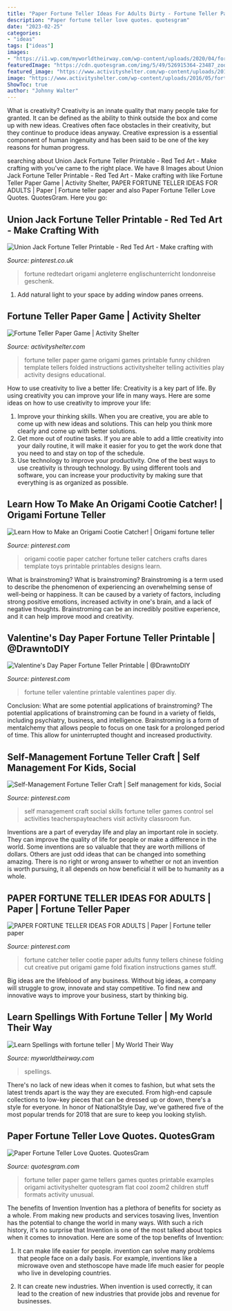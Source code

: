 ```yaml
---
title: "Paper Fortune Teller Ideas For Adults Dirty - Fortune Teller Paper Game"
description: "Paper fortune teller love quotes. quotesgram"
date: "2023-02-25"
categories:
- "ideas"
tags: ["ideas"]
images:
- "https://i1.wp.com/myworldtheirway.com/wp-content/uploads/2020/04/fortune-teller-spelling-Blog-Title.jpg?resize=560%2C315"
featuredImage: "https://cdn.quotesgram.com/img/5/49/526915364-23487_zoom2.jpg"
featured_image: "https://www.activityshelter.com/wp-content/uploads/2016/05/fortune-teller-paper-game-2016.jpg"
image: "https://www.activityshelter.com/wp-content/uploads/2016/05/fortune-teller-paper-game-2016.jpg"
ShowToc: true
author: "Johnny Walter"
---
```



What is creativity?
Creativity is an innate quality that many people take for granted. It can be defined as the ability to think outside the box and come up with new ideas. Creatives often face obstacles in their creativity, but they continue to produce ideas anyway. Creative expression is a essential component of human ingenuity and has been said to be one of the key reasons for human progress.

	

		
searching about Union Jack Fortune Teller Printable - Red Ted Art - Make crafting with you've came to the right place. We have 8 Images about Union Jack Fortune Teller Printable - Red Ted Art - Make crafting with like Fortune Teller Paper Game | Activity Shelter, PAPER FORTUNE TELLER IDEAS FOR ADULTS | Paper | Fortune teller paper and also Paper Fortune Teller Love Quotes. QuotesGram. Here you go:
		
    
## Union Jack Fortune Teller Printable - Red Ted Art - Make Crafting With

<img loading=lazy src="https://i.pinimg.com/originals/af/8d/11/af8d114621153daa5f141d20691ac1ae.jpg" onerror="this.onerror=null;this.src='https://tse4.mm.bing.net/th?id=OIP.0BrmFV2cC3OGaB8Kp3tr1QHaLH&amp;pid=15.1';" alt="Union Jack Fortune Teller Printable - Red Ted Art - Make crafting with">

_Source: pinterest.co.uk_

>fortune redtedart origami angleterre englischunterricht londonreise geschenk. 

	

1. Add natural light to your space by adding window panes orreens.

    
## Fortune Teller Paper Game | Activity Shelter

<img loading=lazy src="https://www.activityshelter.com/wp-content/uploads/2016/05/fortune-teller-paper-game-2016.jpg" onerror="this.onerror=null;this.src='https://tse1.mm.bing.net/th?id=OIP.rYjvbyeBYB9TTtKpiTUyOQHaHa&amp;pid=15.1';" alt="Fortune Teller Paper Game | Activity Shelter">

_Source: activityshelter.com_

>fortune teller paper game origami games printable funny children template tellers folded instructions activityshelter telling activities play activity designs educational. 

	

How to use creativity to live a better life:
Creativity is a key part of life. By using creativity you can improve your life in many ways. Here are some ideas on how to use creativity to improve your life: 
1. Improve your thinking skills. When you are creative, you are able to come up with new ideas and solutions. This can help you think more clearly and come up with better solutions. 
2. Get more out of routine tasks. If you are able to add a little creativity into your daily routine, it will make it easier for you to get the work done that you need to and stay on top of the schedule. 
3. Use technology to improve your productivity. One of the best ways to use creativity is through technology. By using different tools and software, you can increase your productivity by making sure that everything is as organized as possible. 

    
## Learn How To Make An Origami Cootie Catcher! | Origami Fortune Teller

<img loading=lazy src="https://i.pinimg.com/736x/6c/af/02/6caf028df512c3673987524b2b5177af--origami-printables-paper-toys.jpg" onerror="this.onerror=null;this.src='https://tse4.mm.bing.net/th?id=OIP.MxxR6cnhI5Le931pf2ZuyQHaHa&amp;pid=15.1';" alt="Learn How to Make an Origami Cootie Catcher! | Origami fortune teller">

_Source: pinterest.com_

>origami cootie paper catcher fortune teller catchers crafts dares template toys printable printables designs learn. 

	

What is brainstroming?
What is brainstroming? Brainstroming is a term used to describe the phenomenon of experiencing an overwhelming sense of well-being or happiness. It can be caused by a variety of factors, including strong positive emotions, increased activity in one's brain, and a lack of negative thoughts. Brainstroming can be an incredibly positive experience, and it can help improve mood and creativity.

    
## Valentine&#039;s Day Paper Fortune Teller Printable | @DrawntoDIY

<img loading=lazy src="https://i.pinimg.com/originals/4a/c2/2d/4ac22db771c2689aa67c7f424e579003.jpg" onerror="this.onerror=null;this.src='https://tse3.mm.bing.net/th?id=OIP.EevNlnblxpQsaGStpwdf1QHaJ4&amp;pid=15.1';" alt="Valentine&#039;s Day Paper Fortune Teller Printable | @DrawntoDIY">

_Source: pinterest.com_

>fortune teller valentine printable valentines paper diy. 

	

Conclusion: What are some potential applications of brainstroming?
The potential applications of brainstroming can be found in a variety of fields, including psychiatry, business, and intelligence. Brainstroming is a form of mentalchemy that allows people to focus on one task for a prolonged period of time. This allow for uninterrupted thought and increased productivity.

    
## Self-Management Fortune Teller Craft | Self Management For Kids, Social

<img loading=lazy src="https://i.pinimg.com/736x/dc/3e/3a/dc3e3a7bfd4c7df3ceb13c241c6c2374.jpg" onerror="this.onerror=null;this.src='https://tse2.mm.bing.net/th?id=OIP.H8FlplM1rwaxfIMKlgfbAQHaM1&amp;pid=15.1';" alt="Self-Management Fortune Teller Craft | Self management for kids, Social">

_Source: pinterest.com_

>self management craft social skills fortune teller games control sel activities teacherspayteachers visit activity classroom fun. 

	

Inventions are a part of everyday life and play an important role in society. They can improve the quality of life for people or make a difference in the world. Some inventions are so valuable that they are worth millions of dollars. Others are just odd ideas that can be changed into something amazing. There is no right or wrong answer to whether or not an invention is worth pursuing, it all depends on how beneficial it will be to humanity as a whole.

    
## PAPER FORTUNE TELLER IDEAS FOR ADULTS | Paper | Fortune Teller Paper

<img loading=lazy src="https://i.pinimg.com/736x/5d/35/fa/5d35fa5fb24b4e9f92be2e733ea767ae.jpg" onerror="this.onerror=null;this.src='https://tse3.mm.bing.net/th?id=OIP.1k7GzRs3SZu8gziDoLe71wHaHg&amp;pid=15.1';" alt="PAPER FORTUNE TELLER IDEAS FOR ADULTS | Paper | Fortune teller paper">

_Source: pinterest.com_

>fortune catcher teller cootie paper adults funny tellers chinese folding cut creative put origami game fold fixation instructions games stuff. 

	

Big ideas are the lifeblood of any business. Without big ideas, a company will struggle to grow, innovate and stay competitive. To find new and innovative ways to improve your business, start by thinking big.

    
## Learn Spellings With Fortune Teller | My World Their Way

<img loading=lazy src="https://i1.wp.com/myworldtheirway.com/wp-content/uploads/2020/04/fortune-teller-spelling-Blog-Title.jpg?resize=560%2C315" onerror="this.onerror=null;this.src='https://tse2.mm.bing.net/th?id=OIP.bmS_Wa-YTasL-GVlUxw54gHaEK&amp;pid=15.1';" alt="Learn Spellings with fortune teller | My World Their Way">

_Source: myworldtheirway.com_

>spellings. 

	

There's no lack of new ideas when it comes to fashion, but what sets the latest trends apart is the way they are executed. From high-end capsule collections to low-key pieces that can be dressed up or down, there's a style for everyone. In honor of NationalStyle Day, we've gathered five of the most popular trends for 2018 that are sure to keep you looking stylish.

    
## Paper Fortune Teller Love Quotes. QuotesGram

<img loading=lazy src="https://cdn.quotesgram.com/img/5/49/526915364-23487_zoom2.jpg" onerror="this.onerror=null;this.src='https://tse1.mm.bing.net/th?id=OIP.oJ122BpQnGMo4FMKXYILyAHaHa&amp;pid=15.1';" alt="Paper Fortune Teller Love Quotes. QuotesGram">

_Source: quotesgram.com_

>fortune teller paper game tellers games quotes printable examples origami activityshelter quotesgram flat cool zoom2 children stuff formats activity unusual. 

	

The benefits of Invention
Invention has a plethora of benefits for society as a whole. From making new products and services tosaving lives, Invention has the potential to change the world in many ways. With such a rich history, it's no surprise that Invention is one of the most talked about topics when it comes to innovation. Here are some of the top benefits of Invention: 
1. It can make life easier for people. invention can solve many problems that people face on a daily basis. For example, inventions like a microwave oven and stethoscope have made life much easier for people who live in developing countries.

2. It can create new industries. When invention is used correctly, it can lead to the creation of new industries that provide jobs and revenue for businesses.

